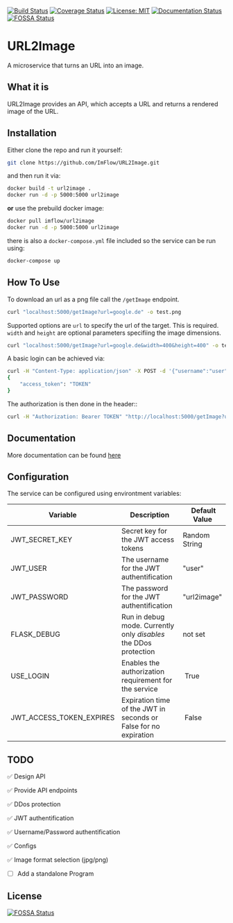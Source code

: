 [![Build Status](https://travis-ci.org/ImFlow/URL2Image.svg?branch=master)](https://travis-ci.org/ImFlow/URL2Image)
[![Coverage Status](https://coveralls.io/repos/github/ImFlow/URL2Image/badge.svg?branch=master)](https://coveralls.io/github/ImFlow/URL2Image?branch=master)
[![License: MIT](https://img.shields.io/badge/License-MIT-yellow.svg)](https://opensource.org/licenses/MIT)
[![Documentation Status](https://readthedocs.org/projects/url2image/badge/?version=master)](https://url2image.readthedocs.io/en/master/?badge=master)
[![FOSSA Status](https://app.fossa.io/api/projects/git%2Bgithub.com%2FImFlow%2FURL2Image.svg?type=shield)](https://app.fossa.io/projects/git%2Bgithub.com%2FImFlow%2FURL2Image?ref=badge_shield)

# URL2Image
A microservice that turns an URL into an image.

## What it is
URL2Image provides an API, which accepts a URL and returns a rendered image of the URL.

## Installation
Either clone the repo and run it yourself:
```bash
git clone https://github.com/ImFlow/URL2Image.git
```
and then run it via:
```bash 
docker build -t url2image .
docker run -d -p 5000:5000 url2image
```
**or**
use the prebuild docker image:
```bash
docker pull imflow/url2image
docker run -d -p 5000:5000 url2image
```
there is also a `docker-compose.yml` file included so the service can be run using:
```bash
docker-compose up
```

## How To Use
To download an url as a png file call the `/getImage` endpoint.
```bash
curl "localhost:5000/getImage?url=google.de" -o test.png
```

Supported options are `url` to specify the url of the target. This is required. `width`  and `height` are optional parameters specifiing the image dimensions. 
```bash
curl "localhost:5000/getImage?url=google.de&width=400&height=400" -o test.png
```

A basic login can be achieved via:

```bash
curl -H "Content-Type: application/json" -X POST -d '{"username":"user", "password":"url2image" }' "http://localhost:5000/login"
{
    "access_token": "TOKEN"
}
```

The authorization is then done in the header::

```bash
curl -H "Authorization: Bearer TOKEN" "http://localhost:5000/getImage?url=google.de"
```

## Documentation

More documentation can be found [here](https://url2image.readthedocs.io/en/master/)

## Configuration

The service can be configured using environtment variables:

| Variable | Description | Default Value |
|----------|-------------|---------------|
| JWT_SECRET_KEY | Secret key for the JWT access tokens| Random String   |
| JWT_USER | The username for the JWT authentification |"user"|
| JWT_PASSWORD | The password for the JWT authentification | "url2image" |
| FLASK_DEBUG | Run in debug mode. Currently only *disables* the DDos protection| not set |
| USE_LOGIN | Enables the authorization requirement for the service | True |
| JWT_ACCESS_TOKEN_EXPIRES | Expiration time of the JWT in seconds or False for no expiration | False |


## TODO
:white_check_mark: Design API

:white_check_mark: Provide API endpoints

:white_check_mark: DDos protection

:white_check_mark: JWT authentification

:white_check_mark: Username/Password authentification

:white_check_mark: Configs

:white_check_mark: Image format selection (jpg/png)

- [ ] Add a standalone Program


## License
[![FOSSA Status](https://app.fossa.io/api/projects/git%2Bgithub.com%2FImFlow%2FURL2Image.svg?type=large)](https://app.fossa.io/projects/git%2Bgithub.com%2FImFlow%2FURL2Image?ref=badge_large)